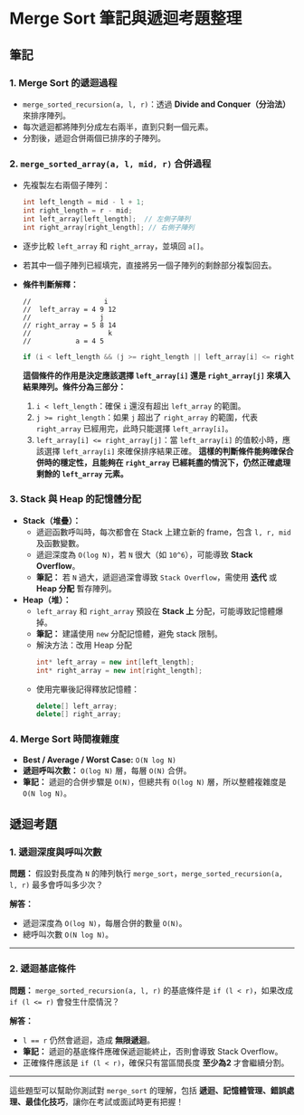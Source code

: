 # Merge Sort 筆記與遞迴考題整理

## 筆記

### 1. Merge Sort 的遞迴過程
- `merge_sorted_recursion(a, l, r)`：透過 **Divide and Conquer（分治法）** 來排序陣列。
- 每次遞迴都將陣列分成左右兩半，直到只剩一個元素。
- 分割後，遞迴合併兩個已排序的子陣列。

### 2. `merge_sorted_array(a, l, mid, r)` 合併過程
- 先複製左右兩個子陣列：
  ```cpp
  int left_length = mid - l + 1;
  int right_length = r - mid;
  int left_array[left_length];  // 左側子陣列
  int right_array[right_length]; // 右側子陣列
  ```
- 逐步比較 `left_array` 和 `right_array`，並填回 `a[]`。
- 若其中一個子陣列已經填完，直接將另一個子陣列的剩餘部分複製回去。
- **條件判斷解釋：**
  
  ```
  //                  i
  //  left_array = 4 9 12
  //                 j
  // right_array = 5 8 14
  //                   k
  //           a = 4 5
  ```

  ```cpp
  if (i < left_length && (j >= right_length || left_array[i] <= right_array[j]))
  ```
  **這個條件的作用是決定應該選擇 `left_array[i]` 還是 `right_array[j]` 來填入結果陣列。條件分為三部分：**
  1. `i < left_length`：確保 `i` 還沒有超出 `left_array` 的範圍。
  2. `j >= right_length`：如果 `j` 超出了 `right_array` 的範圍，代表 `right_array` 已經用完，此時只能選擇 `left_array[i]`。
  3. `left_array[i] <= right_array[j]`：當 `left_array[i]` 的值較小時，應該選擇 `left_array[i]` 來確保排序結果正確。
  **這樣的判斷條件能夠確保合併時的穩定性，且能夠在 `right_array` 已經耗盡的情況下，仍然正確處理剩餘的 `left_array` 元素。**

### 3. Stack 與 Heap 的記憶體分配
- **Stack（堆疊）：**
  - 遞迴函數呼叫時，每次都會在 Stack 上建立新的 frame，包含 `l, r, mid` 及函數變數。
  - 遞迴深度為 `O(log N)`，若 `N` 很大（如 `10^6`），可能導致 **Stack Overflow**。
  - **筆記：** 若 `N` 過大，遞迴過深會導致 `Stack Overflow`，需使用 **迭代** 或 **Heap 分配** 暫存陣列。
- **Heap（堆）：**
  - `left_array` 和 `right_array` 預設在 **Stack 上** 分配，可能導致記憶體爆掉。
  - **筆記：** 建議使用 `new` 分配記憶體，避免 stack 限制。
  - 解決方法：改用 Heap 分配
    ```cpp
    int* left_array = new int[left_length];
    int* right_array = new int[right_length];
    ```
  - 使用完畢後記得釋放記憶體：
    ```cpp
    delete[] left_array;
    delete[] right_array;
    ```

### 4. Merge Sort 時間複雜度
- **Best / Average / Worst Case:** `O(N log N)`
- **遞迴呼叫次數：** `O(log N)` 層，每層 `O(N)` 合併。
- **筆記：** 遞迴的合併步驟是 `O(N)`，但總共有 `O(log N)` 層，所以整體複雜度是 `O(N log N)`。

## 遞迴考題

### **1. 遞迴深度與呼叫次數**
**問題：** 
假設對長度為 `N` 的陣列執行 `merge_sort`，`merge_sorted_recursion(a, l, r)` 最多會呼叫多少次？

**解答：**
- 遞迴深度為 `O(log N)`，每層合併的數量 `O(N)`。
- 總呼叫次數 `O(N log N)`。

---

### **2. 遞迴基底條件**
**問題：**
`merge_sorted_recursion(a, l, r)` 的基底條件是 `if (l < r)`，如果改成 `if (l <= r)` 會發生什麼情況？

**解答：**
- `l == r` 仍然會遞迴，造成 **無限遞迴**。
- **筆記：** 遞迴的基底條件應確保遞迴能終止，否則會導致 Stack Overflow。
- 正確條件應該是 `if (l < r)`，確保只有當區間長度 **至少為2** 才會繼續分割。

---

這些題型可以幫助你測試對 `merge_sort` 的理解，包括 **遞迴、記憶體管理、錯誤處理、最佳化技巧**，讓你在考試或面試時更有把握！


